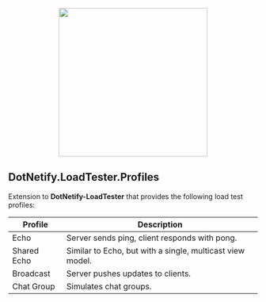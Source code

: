 <p align="center"><img width="300px" src="http://dotnetify.net/content/images/dotnetify-logo.png"></p>

<!--[![NuGet version](https://badge.fury.io/nu/DotNetify.Pulse.svg)](https://badge.fury.io/nu/DotNetify.Pulse)-->

## DotNetify.LoadTester.Profiles

Extension to __DotNetify-LoadTester__ that provides the following load test profiles:

| Profile   | Description |
| ------------- | ------------- |
| Echo      | Server sends ping, client responds with pong.   |
| Shared Echo  | Similar to Echo, but with a single, multicast view model. |
| Broadcast | Server pushes updates to clients. |
| Chat Group | Simulates chat groups. |


